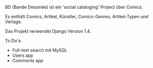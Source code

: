 BD (Bande Dessinée) ist ein 'social cataloging' Project über Comics.

Es enthält Comics, Artikel, Künstler, Comics-Genres, Artikel-Typen und Verlage.

Das Projekt verwendet Django Version 1.4.

To Do's:

- Full-text search mit MySQL
- Users app
- Comments app
